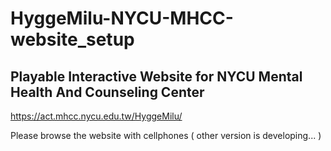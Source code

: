 # HyggeMilu-NYCU-MHCC-website_setup
## Playable Interactive Website for NYCU Mental Health And Counseling Center

https://act.mhcc.nycu.edu.tw/HyggeMilu/

Please browse the website with cellphones ( other version is developing... )
